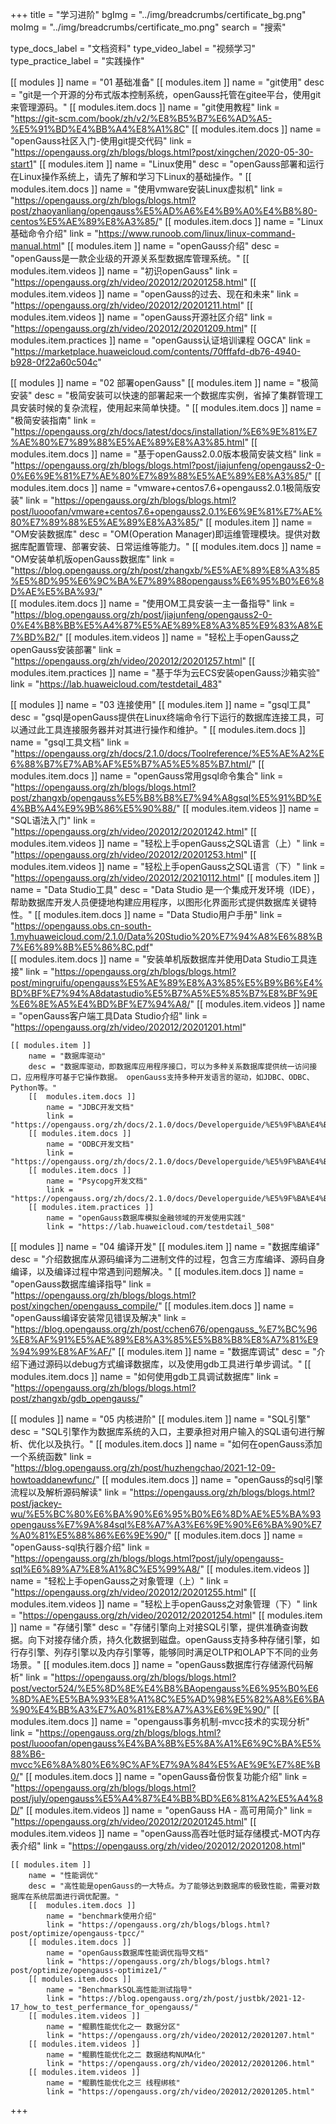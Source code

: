 +++
title = "学习进阶"
bgImg = "../img/breadcrumbs/certificate_bg.png"
moImg = "../img/breadcrumbs/certificate_mo.png"
search = "搜索"


type_docs_label = "文档资料"
type_video_label = "视频学习"
type_practice_label = "实践操作"

[[ modules ]]
    name = "01 基础准备"
    [[ modules.item ]]
        name = "git使用"
        desc = "git是一个开源的分布式版本控制系统，openGauss托管在gitee平台，使用git来管理源码。"
        [[ modules.item.docs ]]
            name = "git使用教程"
            link = "https://git-scm.com/book/zh/v2/%E8%B5%B7%E6%AD%A5-%E5%91%BD%E4%BB%A4%E8%A1%8C"
        [[ modules.item.docs ]]
            name = "openGauss社区入门-使用git提交代码"
            link = "https://opengauss.org/zh/blogs/blogs.html?post/xingchen/2020-05-30-start1"
    [[ modules.item ]]
        name = "Linux使用"
        desc = "openGauss部署和运行在Linux操作系统上，请先了解和学习下Linux的基础操作。"
        [[ modules.item.docs ]]
            name = "使用vmware安装Linux虚拟机"
            link = "https://opengauss.org/zh/blogs/blogs.html?post/zhaoyanliang/opengauss%E5%AD%A6%E4%B9%A0%E4%B8%80-centos%E5%AE%89%E8%A3%85/"
        [[ modules.item.docs ]]
            name = "Linux基础命令介绍"
            link = "https://www.runoob.com/linux/linux-command-manual.html"
    [[ modules.item ]]
        name = "openGauss介绍"
        desc = "openGauss是一款企业级的开源关系型数据库管理系统。"
        [[ modules.item.videos ]]
            name = "初识openGauss"
            link = "https://opengauss.org/zh/video/202012/20201258.html"
        [[ modules.item.videos ]]
            name = "openGauss的过去、现在和未来"
            link = "https://opengauss.org/zh/video/202012/20201211.html"
        [[ modules.item.videos ]]
            name = "openGauss开源社区介绍"
            link = "https://opengauss.org/zh/video/202012/20201209.html"
        [[ modules.item.practices ]]
            name = "openGauss认证培训课程 OGCA"
            link = "https://marketplace.huaweicloud.com/contents/70fffafd-db76-4940-b928-0f22a60c504c"

[[ modules ]]
    name = "02 部署openGauss"
    [[ modules.item ]]
        name = "极简安装"
        desc = "极简安装可以快速的部署起来一个数据库实例，省掉了集群管理工具安装时候的复杂流程，使用起来简单快捷。"
        [[ modules.item.docs ]]
            name = "极简安装指南"
            link = "https://opengauss.org/zh/docs/latest/docs/installation/%E6%9E%81%E7%AE%80%E7%89%88%E5%AE%89%E8%A3%85.html"
        [[ modules.item.docs ]]
            name = "基于openGauss2.0.0版本极简安装文档"
            link = "https://opengauss.org/zh/blogs/blogs.html?post/jiajunfeng/opengauss2-0-0%E6%9E%81%E7%AE%80%E7%89%88%E5%AE%89%E8%A3%85/"
        [[ modules.item.docs ]]
            name = "vmware+centos7.6+opengauss2.0.1极简版安装"
            link = "https://opengauss.org/zh/blogs/blogs.html?post/luooofan/vmware+centos7.6+opengauss2.0.1%E6%9E%81%E7%AE%80%E7%89%88%E5%AE%89%E8%A3%85/"
    [[ modules.item ]]
        name = "OM安装数据库"
        desc = "OM(Operation Manager)即运维管理模块。提供对数据库配置管理、部署安装、日常运维等能力。"
        [[ modules.item.docs ]] 
            name = "OM安装单机版openGauss数据库"
            link = "https://blog.opengauss.org/zh/post/zhangxb/%E5%AE%89%E8%A3%85%E5%8D%95%E6%9C%BA%E7%89%88opengauss%E6%95%B0%E6%8D%AE%E5%BA%93/"  
        [[ modules.item.docs ]]
            name = "使用OM工具安装一主一备指导"
            link = "https://blog.opengauss.org/zh/post/jiajunfeng/opengauss2-0-0%E4%B8%BB%E5%A4%87%E5%AE%89%E8%A3%85%E9%83%A8%E7%BD%B2/"
        [[ modules.item.videos ]]
            name = "轻松上手openGauss之openGauss安装部署"
            link = "https://opengauss.org/zh/video/202012/20201257.html"
        [[ modules.item.practices ]]
            name = "基于华为云ECS安装openGauss沙箱实验"
            link = "https://lab.huaweicloud.com/testdetail_483"

[[ modules ]]
    name = "03 连接使用"
    [[ modules.item ]]
        name = "gsql工具"
        desc = "gsql是openGauss提供在Linux终端命令行下运行的数据库连接工具，可以通过此工具连接服务器并对其进行操作和维护。"
        [[ modules.item.docs ]]
            name = "gsql工具文档"
            link = "https://opengauss.org/zh/docs/2.1.0/docs/Toolreference/%E5%AE%A2%E6%88%B7%E7%AB%AF%E5%B7%A5%E5%85%B7.html/"
        [[ modules.item.docs ]]
            name = "openGauss常用gsql命令集合"
            link = "https://opengauss.org/zh/blogs/blogs.html?post/zhangxb/opengauss%E5%B8%B8%E7%94%A8gsql%E5%91%BD%E4%BB%A4%E9%9B%86%E5%90%88/"
        [[ modules.item.videos ]]
            name = "SQL语法入门"
            link = "https://opengauss.org/zh/video/202012/20201242.html"
        [[ modules.item.videos ]]
            name = "轻松上手openGauss之SQL语言（上）"
            link = "https://opengauss.org/zh/video/202012/20201253.html"
        [[ modules.item.videos ]]
            name = "轻松上手openGauss之SQL语言（下）"
            link = "https://opengauss.org/zh/video/202012/20210112.html"
    [[ modules.item ]]
        name = "Data Studio工具"
        desc = "Data Studio 是一个集成开发环境（IDE），帮助数据库开发人员便捷地构建应用程序，以图形化界面形式提供数据库关键特性。"
        [[  modules.item.docs ]] 
            name = "Data Studio用户手册"
            link = "https://opengauss.obs.cn-south-1.myhuaweicloud.com/2.1.0/Data%20Studio%20%E7%94%A8%E6%88%B7%E6%89%8B%E5%86%8C.pdf"  
        [[ modules.item.docs ]]
            name = "安装单机版数据库并使用Data Studio工具连接"
            link = "https://opengauss.org/zh/blogs/blogs.html?post/mingruifu/opengauss%E5%AE%89%E8%A3%85%E5%B9%B6%E4%BD%BF%E7%94%A8datastudio%E5%B7%A5%E5%85%B7%E8%BF%9E%E6%8E%A5%E4%BD%BF%E7%94%A8/"
        [[ modules.item.videos ]]
            name = "openGauss客户端工具Data Studio介绍"
            link = "https://opengauss.org/zh/video/202012/20201201.html"
        
    [[ modules.item ]]
        name = "数据库驱动"
        desc = "数据库驱动，即数据库应用程序接口，可以为多种关系数据库提供统一访问接口，应用程序可基于它操作数据。 openGauss支持多种开发语言的驱动，如JDBC、ODBC、Python等。"
        [[  modules.item.docs ]] 
            name = "JDBC开发文档"
            link = "https://opengauss.org/zh/docs/2.1.0/docs/Developerguide/%E5%9F%BA%E4%BA%8EJDBC%E5%BC%80%E5%8F%91.html"  
        [[ modules.item.docs ]]
            name = "ODBC开发文档"
            link = "https://opengauss.org/zh/docs/2.1.0/docs/Developerguide/%E5%9F%BA%E4%BA%8EODBC%E5%BC%80%E5%8F%91.html"
        [[ modules.item.docs ]]
            name = "Psycopg开发文档"
            link = "https://opengauss.org/zh/docs/2.1.0/docs/Developerguide/%E5%9F%BA%E4%BA%8EPsycopg%E5%BC%80%E5%8F%91.html"
        [[ modules.item.practices ]]
            name = "openGauss数据库模拟金融领域的开发使用实践"
            link = "https://lab.huaweicloud.com/testdetail_508"

[[ modules ]]
    name = "04 编译开发"
    [[ modules.item ]]
        name = "数据库编译"
        desc = "介绍数据库从源码编译为二进制文件的过程，包含三方库编译、源码自身编译，以及编译过程中常遇到问题解决。"
        [[ modules.item.docs ]]
            name = "openGauss数据库编译指导"
            link = "https://opengauss.org/zh/blogs/blogs.html?post/xingchen/opengauss_compile/"
        [[ modules.item.docs ]]
            name = "openGauss编译安装常见错误及解决"
            link = "https://blog.opengauss.org/zh/post/cchen676/opengauss_%E7%BC%96%E8%AF%91%E5%AE%89%E8%A3%85%E5%B8%B8%E8%A7%81%E9%94%99%E8%AF%AF/"
    [[ modules.item ]]
        name = "数据库调试"
        desc = "介绍下通过源码以debug方式编译数据库，以及使用gdb工具进行单步调试。"
        [[  modules.item.docs ]] 
            name = "如何使用gdb工具调试数据库"
            link = "https://opengauss.org/zh/blogs/blogs.html?post/zhangxb/gdb_opengauss/"  
 

[[ modules ]]
    name = "05 内核进阶"
    [[ modules.item ]]
        name = "SQL引擎"
        desc = "SQL引擎作为数据库系统的入口，主要承担对用户输入的SQL语句进行解析、优化以及执行。"
        [[ modules.item.docs ]]
            name = "如何在openGauss添加一个系统函数"
            link = "https://blog.opengauss.org/zh/post/huzhengchao/2021-12-09-howtoaddanewfunc/"
        [[ modules.item.docs ]]
            name = "openGauss的sql引擎流程以及解析源码解读"
            link = "https://opengauss.org/zh/blogs/blogs.html?post/jackey-wu/%E5%BC%80%E6%BA%90%E6%95%B0%E6%8D%AE%E5%BA%93opengauss%E7%9A%84sql%E8%A7%A3%E6%9E%90%E6%BA%90%E7%A0%81%E5%88%86%E6%9E%90/"
        [[ modules.item.docs ]]
            name = "openGauss-sql执行器介绍"
            link = "https://opengauss.org/zh/blogs/blogs.html?post/july/opengauss-sql%E6%89%A7%E8%A1%8C%E5%99%A8/"
        [[ modules.item.videos ]]
            name = "轻松上手openGauss之对象管理（上）"
            link = "https://opengauss.org/zh/video/202012/20201255.html"
        [[ modules.item.videos ]]
            name = "轻松上手openGauss之对象管理（下）"
            link = "https://opengauss.org/zh/video/202012/20201254.html"
    [[ modules.item ]]
        name = "存储引擎"
        desc = "存储引擎向上对接SQL引擎，提供准确查询数据。向下对接存储介质，持久化数据到磁盘。openGauss支持多种存储引擎，如行存引擎、列存引擎以及内存引擎等，能够同时满足OLTP和OLAP下不同的业务场景。"
        [[ modules.item.docs ]]
            name = "openGauss数据库行存储源代码解析"
            link = "https://opengauss.org/zh/blogs/blogs.html?post/vector524/%E5%8D%8E%E4%B8%BAopengauss%E6%95%B0%E6%8D%AE%E5%BA%93%E8%A1%8C%E5%AD%98%E5%82%A8%E6%BA%90%E4%BB%A3%E7%A0%81%E8%A7%A3%E6%9E%90/"
        [[ modules.item.docs ]]
            name = "opengauss事务机制-mvcc技术的实现分析"
            link = "https://opengauss.org/zh/blogs/blogs.html?post/luooofan/opengauss%E4%BA%8B%E5%8A%A1%E6%9C%BA%E5%88%B6-mvcc%E6%8A%80%E6%9C%AF%E7%9A%84%E5%AE%9E%E7%8E%B0/"
        [[ modules.item.docs ]]
            name = "openGauss备份恢复功能介绍"
            link = "https://opengauss.org/zh/blogs/blogs.html?post/july/opengauss%E5%A4%87%E4%BB%BD%E6%81%A2%E5%A4%8D/" 
        [[ modules.item.videos ]]
            name = "openGauss HA - 高可用简介"
            link = "https://opengauss.org/zh/video/202012/20201245.html"
        [[ modules.item.videos ]]
            name = "openGauss高吞吐低时延存储模式-MOT内存表介绍"
            link = "https://opengauss.org/zh/video/202012/20201208.html"

    [[ modules.item ]]
        name = "性能调优"
        desc = "高性能是openGauss的一大特点。为了能够达到数据库的极致性能，需要对数据库在系统层面进行调优配置。"
        [[  modules.item.docs ]] 
            name = "benchmark使用介绍"
            link = "https://opengauss.org/zh/blogs/blogs.html?post/optimize/opengauss-tpcc/"  
        [[ modules.item.docs ]]
            name = "openGauss数据库性能调优指导文档"
            link = "https://opengauss.org/zh/blogs/blogs.html?post/optimize/opengauss-optimize1/"
        [[ modules.item.docs ]]
            name = "BenchmarkSQL高性能测试指导"
            link = "https://blog.opengauss.org/zh/post/justbk/2021-12-17_how_to_test_perfermance_for_opengauss/"
        [[ modules.item.videos ]]
            name = "鲲鹏性能优化之一 数据分区"
            link = "https://opengauss.org/zh/video/202012/20201207.html"
        [[ modules.item.videos ]]
            name = "鲲鹏性能优化之二 数据结构NUMA化"
            link = "https://opengauss.org/zh/video/202012/20201206.html"
        [[ modules.item.videos ]]
            name = "鲲鹏性能优化之三 线程绑核"
            link = "https://opengauss.org/zh/video/202012/20201205.html"


+++